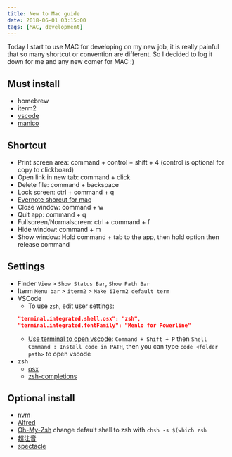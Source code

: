 ```yaml
---
title: New to Mac guide
date: 2018-06-01 03:15:00
tags: [MAC, development]
---
```


Today I start to use MAC for developing on my new job, it is really painful that so many shortcut or convention are different.
So I decided to log it down for me and any new comer for MAC :)

## Must install

* homebrew
* iterm2
* [vscode](https://code.visualstudio.com/Download)
* [manico](https://itunes.apple.com/cn/app/manico/id724472954?mt=12)

## Shortcut

* Print screen area: command + control + shift + 4 (control is optional for copy to clickboard)
* Open link in new tab: command + click
* Delete file: command + backspace
* Lock screen: ctrl + command + q
* [Evernote shorcut for mac](https://help.evernote.com/hc/en-us/articles/208313358-Keyboard-shortcuts-in-Evernote-for-Mac)
* Close window: command + w
* Quit app: command + q
* Fullscreen/Normalscreen: ctrl + command + f
* Hide window: command + m
* Show window: Hold command + tab to the app, then hold option then release command

## Settings

* Finder
    `View` > `Show Status Bar`, `Show Path Bar`
* Iterm
    `Menu bar` > `iterm2` > `Make iIerm2 default term`
* VSCode
    * To use `zsh`, edit user settings:
    ```json
    "terminal.integrated.shell.osx": "zsh",
    "terminal.integrated.fontFamily": "Menlo for Powerline"
    ```
    * [Use terminal to open vscode](https://stackoverflow.com/questions/30065227/run-open-vscode-from-mac-terminal):
    `Command + Shift + P` then `Shell Command : Install code in PATH`, then you can type `code <folder path>` to open vscode
* zsh
    * [osx](https://github.com/robbyrussell/oh-my-zsh/tree/master/plugins/osx)
    * [zsh-completions](https://github.com/zsh-users/zsh-completions)

## Optional install

* [nvm](https://github.com/creationix/nvm)
* [Alfred](https://www.alfredapp.com/)
* [Oh-My-Zsh](https://github.com/robbyrussell/oh-my-zsh)
    change default shell to zsh with `chsh -s $(which zsh`
* [超注音](https://applealmond.com/posts/27387)
* [spectacle](https://www.spectacleapp.com/)
